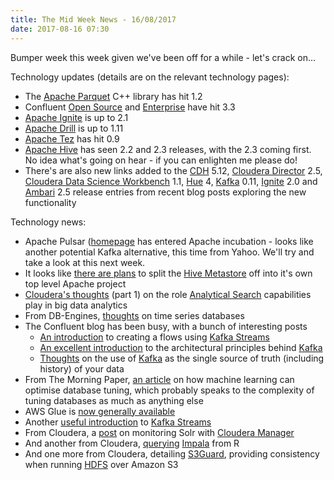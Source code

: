 ```yaml
---
title: The Mid Week News - 16/08/2017
date: 2017-08-16 07:30
---
```

Bumper week this week given we've been off for a while - let's crack on...
<!--more-->

Technology updates (details are on the relevant technology pages):

* The [Apache Parquet](/technologies/apache-parquet) C++ library has hit 1.2
* Confluent [Open Source](/technologies/confluent-open-source/) and [Enterprise](/technologies/conflient-enterprise) have hit 3.3
* [Apache Ignite](/technologies/apache-ignite) is up to 2.1
* [Apache Drill](/technologies/apache-drill) is up to 1.11
* [Apache Tez](/technologies/apache-tez) has hit 0.9
* [Apache Hive](/technologies/apache-hive) has seen 2.2 and 2.3 releases, with the 2.3 coming first.  No idea what's going on hear - if you can enlighten me please do!
* There's are also new links added to the [CDH](/technologies/cloudera-cdh/) 5.12, [Cloudera Director](/technologies/cloudera-director) 2.5, [Cloudera Data Science Workbench](/technologies/cloudera-data-science-workbench) 1.1, [Hue](/technologies/hue) 4, [Kafka](/technologies/apache-kafka) 0.11, [Ignite](/technologies/apache-ignite) 2.0 and [Ambari](/technologies/apache-ambari) 2.5 release entries from recent blog posts exploring the new functionality

Technology news:

* Apache Pulsar ([homepage](https://pulsar.incubator.apache.org/) has entered Apache incubation - looks like another potential Kafka alternative, this time from Yahoo.  We'll try and take a look at this next week.
* It looks like [there are plans](https://cwiki.apache.org/confluence/display/Hive/Metastore+TLP+Proposal) to split the [Hive Metastore](/technologies/apache-hive/hive-metastore/) off into it's own top level Apache project
* [Cloudera's thoughts](http://vision.cloudera.com/top-reasons-why-search-engines-and-big-data-go-hand-in-hand-part-1/) (part 1) on the role [Analytical Search](/tech-categories/analytical-search/) capabilities play in big data analytics
* From DB-Engines, [thoughts](https://db-engines.com/en/blog_post/71) on time series databases
* The Confluent blog has been busy, with a bunch of interesting posts
  * [An introduction](https://www.confluent.io/blog/simplest-useful-kafka-connect-data-pipeline-world-thereabouts-part-1/) to creating a flows using [Kafka Streams](/technologies/apache-kafka/kafka-streams)
  * [An excellent introduction](https://www.confluent.io/blog/apache-kafka-for-service-architectures/) to the architectural principles behind [Kafka](/technologies/apache-kafka)
  * [Thoughts](https://www.confluent.io/blog/messaging-single-source-truth/) on the use of [Kafka](/technologies/apache-kafka/) as the single source of truth (including history) of your data
* From The Morning Paper, [an article](https://blog.acolyer.org/2017/08/11/automatic-database-management-system-tuning-through-large-scale-machine-learning/) on how machine learning can optimise database tuning, which probably speaks to the complexity of tuning databases as much as anything else
* AWS Glue is [now generally available](https://aws.amazon.com/blogs/aws/launch-aws-glue-now-generally-available/)
* Another [useful introduction](https://blog.knoldus.com/2017/07/21/kafka-streams-more-than-just-a-dumb-storage/) to [Kafka Streams](/technologies/apache-kafka/kafka-streams/)
* From Cloudera, a [post](http://blog.cloudera.com/blog/2017/07/quicker-insight-into-apache-solr-and-collection-health/) on monitoring Solr with [Cloudera Manager](/technologies/cloudera-manager/)
* And another from Cloudera, [querying](http://blog.cloudera.com/blog/2017/07/implyr-r-interface-for-apache-impala/) [Impala](/technologies/apache-impala/) from R
* And one more from Cloudera, detailing [S3Guard](http://blog.cloudera.com/blog/2017/08/introducing-s3guard-s3-consistency-for-apache-hadoop/), providing consistency when running [HDFS](/technologies/apache-hadoop/hdfs/) over Amazon S3